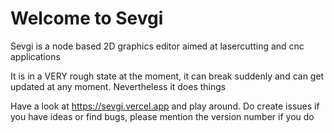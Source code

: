 # Welcome to Sevgi

Sevgi is a node based 2D graphics editor aimed at lasercutting and cnc applications

It is in a VERY rough state at the moment, it can break suddenly and can get updated at any moment. Nevertheless it does things

Have a look at https://sevgi.vercel.app and play around. Do create issues if you have ideas or find bugs, please mention the version number if you do

